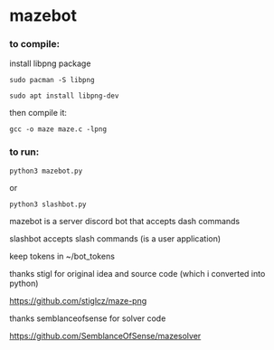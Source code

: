 # mazebot

### to compile:

install libpng package
```
sudo pacman -S libpng

sudo apt install libpng-dev
```
then compile it:
```
gcc -o maze maze.c -lpng
```
### to run:
```
python3 mazebot.py 
```
or
```
python3 slashbot.py
```

mazebot is a server discord bot that accepts dash commands

slashbot accepts slash commands (is a user application)

keep tokens in ~/bot_tokens

thanks stigl for original idea and source code (which i converted into python)

https://github.com/stiglcz/maze-png

thanks semblanceofsense for solver code

https://github.com/SemblanceOfSense/mazesolver
